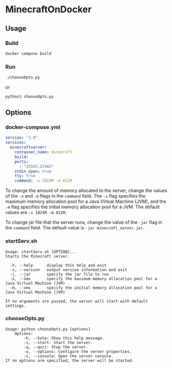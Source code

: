 # MinecraftOnDocker
## Usage
### Build
```bash
docker compose build
```
### Run
```bash
./chooseOpts.py
```
or
```bash
python3 chooseOpts.py
```

## Options
### docker-compose.yml
```yaml
version: "3.9"
services:
  minecraftserver:
    container_name: minecraft
    build: .
    ports:
      - "25565:25565"
    stdin_open: true
    tty: true
    command: -x 1024M -m 812M 
```

To change the amount of memory allocated to the server, change the values of the `-x` and `-m` flags in the `command` field. The `-x` flag specifies the maximum memory allocation pool for a Java Virtual Machine (JVM), and the `-m` flag specifies the initial memory allocation pool for a JVM. The default values are `-x 1024M -m 812M`.

To change jar file that the server runs, change the value of the `-jar` flag in the `command` field. The default value is `-jar minecraft_server.jar`.

### startServ.sh
```
Usage: startServ.sh [OPTION]...
Starts the Minecraft server.

  -h, --help      display this help and exit
  -v, --version   output version information and exit
  -j, --jar       specify the jar file to run
  -x, --xmx       specify the maximum memory allocation pool for a Java Virtual Machine (JVM)
  -m, --xms       specify the initial memory allocation pool for a Java Virtual Machine (JVM)

If no arguments are passed, the server will start with default settings.
```
### chooseOpts.py
```
Usage: python chooseOpts.py [options]
    Options:
        -h, --help: Show this help message.
        -s, --start: Start the server.
        -q, --quit: Stop the server.
        -o, --options: Configure the server properties.
        -c, --console: Open the server console.
If no options are specified, the server will be started.
```